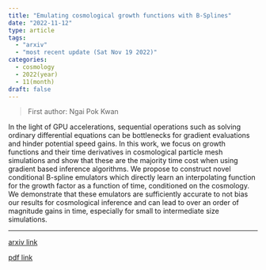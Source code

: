 ```yaml
---
title: "Emulating cosmological growth functions with B-Splines"
date: "2022-11-12"
type: article
tags:
  - "arxiv"
  - "most recent update (Sat Nov 19 2022)"
categories:
  - cosmology
  - 2022(year)
  - 11(month)
draft: false
---
```


> First author: Ngai Pok Kwan

 In the light of GPU accelerations, sequential operations such as solving
ordinary differential equations can be bottlenecks for gradient evaluations and
hinder potential speed gains. In this work, we focus on growth functions and
their time derivatives in cosmological particle mesh simulations and show that
these are the majority time cost when using gradient based inference
algorithms. We propose to construct novel conditional B-spline emulators which
directly learn an interpolating function for the growth factor as a function of
time, conditioned on the cosmology. We demonstrate that these emulators are
sufficiently accurate to not bias our results for cosmological inference and
can lead to over an order of magnitude gains in time, especially for small to
intermediate size simulations.

---
[arxiv link](http://arxiv.org/abs/2211.06564v1)

[pdf link](http://arxiv.org/pdf/2211.06564v1)